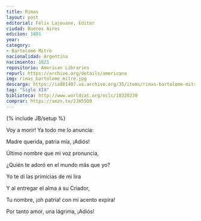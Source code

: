 ```yaml
---
title: Rimas
layout: post
editorial: Félix Lajouane, Editor
ciudad: Buenos Aires
edicion: 1891
year: 
category:
- Bartolomé Mitre
nacionalidad: Argentina
nacimiento: 1821
repositorio: American Libraries
repurl: https://archive.org/details/americana
img: rimas_bartolome_mitre.jpg
descarga: https://ia801407.us.archive.org/35/items/rimas-bartolome-mitre/Rimas%20-%20Bartolom%C3%A9%20Mitre.pdfhttps://ia801407.us.archive.org/35/items/rimas-bartolome-mitre/Rimas%20-%20Bartolom%C3%A9%20Mitre.pdf
tag: "Siglo XIX"
biblioteca: http://www.worldcat.org/oclc/18320230
comprar: https://amzn.to/2JH55O9
---
```

{% include JB/setup %}

Voy a morir! Ya todo me lo anuncia:
 
Madre querida, patria mía, ¡Adiós!
 
Último nombre que mi voz pronuncia,
 
¿Quién te adoró en el mundo más que yo?
 
Yo te di las primicias de mi lira
 
Y al entregar el alma á su Criador,
 
Tu nombre, ¡oh patria! con mi acento expira!
 
Por tanto amor, una lágrima, ¡Adiós!
